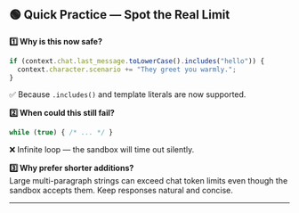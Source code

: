 ## 🟢 Quick Practice — Spot the Real Limit

**1️⃣ Why is this now safe?**

```js
if (context.chat.last_message.toLowerCase().includes("hello")) {
  context.character.scenario += "They greet you warmly.";
}
```

✅ Because `.includes()` and template literals are now supported.

**2️⃣ When could this still fail?**

```js
while (true) { /* ... */ }
```

❌ Infinite loop — the sandbox will time out silently.

**3️⃣ Why prefer shorter additions?**  
Large multi-paragraph strings can exceed chat token limits even though the sandbox accepts them. Keep responses natural and concise.

---
